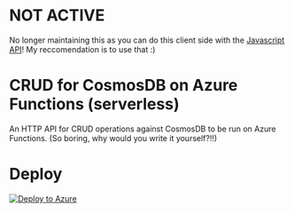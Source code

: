 # NOT ACTIVE

No longer maintaining this as you can do this client side with the [Javascript API](https://docs.microsoft.com/en-us/azure/cosmos-db/javascript-query-api)! My reccomendation is to use that :) 


# CRUD for CosmosDB on Azure Functions (serverless)
An HTTP API for CRUD operations against CosmosDB to be run on Azure Functions. (So boring, why would you write it yourself?!!)


# Deploy
[![Deploy to Azure](http://azuredeploy.net/deploybutton.svg)](https://portal.azure.com/#create/Microsoft.Template/uri/https%3A%2F%2Fraw.githubusercontent.com%2Fnastassiar%2Fcrudfunctions%2Fmaster%2Fazure-deploy.json)
